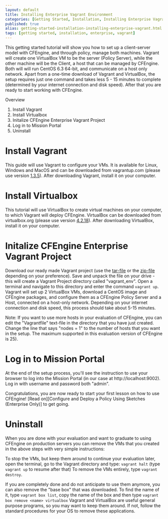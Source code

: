 ```yaml
---
layout: default
title: Installing Enterprise Vagrant Environment
categories: [Getting Started, Installation, Installing Enterprise Vagrant Environment]
published: true
alias: getting-started-installation-installing-enterprise-vagrant.html
tags: [getting started, installation, enterprise, vagrant]
---
```


This getting started tutorial will show you how to set up a client-server model
with CFEngine, and through policy, manage both machines. Vagrant will
create one VirtualBox VM to be the server (Policy Server), while the other
machine will be the Client, a host that can be managed by CFEngine. Both will
will run CentOS 6.3 64-bit, and communicate on a host only network. Apart from
a one-time download of Vagrant and VirtualBox, the setup requires just one
command and takes less 5 - 15 minutes to complete (determined by your internet
connection and disk speed). After that you are ready to start working with
CFEngine.

Overview

1. Install Vagrant
2. Install Virtualbox
3. Initalize CFEngine Enterprise Vagrant Project
4. Log in to Mission Portal
5. Uninstall

# Install Vagrant

This guide will use Vagrant to configure your VMs. It is available for Linux,
Windows and MacOS and can be downloaded from vagrantup.com (please use version
[1.3.5](http://downloads.vagrantup.com/tags/v1.3.5)). After downloading
Vagrant, install it on your computer.

# Install Virtualbox 

This tutorial will use VirtualBox to create virtual machines on your computer,
to which Vagrant will deploy CFEngine. VirtualBox can be downloaded from
virtualbox.org (please use version
[4.2.18](http://download.virtualbox.org/virtualbox/4.2.18/)). After downloading
VirtualBox, install it on your computer.

# Initalize CFEngine Enterprise Vagrant Project

Download our ready made Vagrant project (use the
[tar-file](http://d1p7n4ueskxxum.cloudfront.net/enterprise-getting-started/vagrant_env-201311171314.tar.gz)
or the
[zip-file](http://d1p7n4ueskxxum.cloudfront.net/enterprise-getting-started/vagrant_env-201311171314.zip)
depending on your preference). Save and unpack the file on your drive - this
will create a Vagrant Project directory called "vagrant_env". Open a terminal
and navigate to this directory and enter the command `vagrant up`. Vagrant will
set up 2 VirtualBox VMs, download a CentOS image and CFEngine packages, and
configure them as a CFEngine Policy Server and a Host, connected on a host-only
network. Depending on your internet connection and disk speed, this process
should take about 5-15 minutes.

  Note: If you want to use more hosts in your evaluation of CFEngine, you can
  edit the "Vagrantfile" text-file in the directory that you have just created.
  Change the line that says "nodes = 1" to the number of hosts that you want in
  the setup. The maximum supported in this evaluation version of CFEngine is 25).

# Log in to Mission Portal

At the end of the setup process, you'll see the instruction to use your browser
to log into the Mission Portal (in our case at http://localhost:9002). Log in
with username and password both "admin".

Congratulations, you are now ready to start your first lesson on how to use
CFEngine! [Read on][Configure and Deploy a Policy Using Sketches (Enterprise
Only)] to get going.

# Uninstall

When you are done with your evaluation and want to graduate to using CFEngine
on production servers you can remove the VMs that you created in the above
steps with very simple instructions:

To stop the VMs, but keep them around to continue your evaluation later,
open the terminal, go to the Vagrant directory and type: `vagrant halt` (type
`vagrant up` to resume after that) To remove the VMs entirely, type `vagrant
destroy`.

If you are completely done and do not anticipate to use them anymore, you can
also remove the "base box" that was downloaded. To find the name of it, type
`vagrant box list`, copy the name of the box and then type `vagrant box remove
<name> virtualbox` Vagrant and VirtualBox are useful general purpose programs,
so you may want to keep them around. If not, follow the standard procedures for
your OS to remove these applications.

